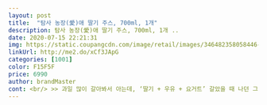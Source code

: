```yaml
---
layout: post 
title:  "탐사 농장(愛)애 딸기 주스, 700ml, 1개" 
description: 탐사 농장(愛)애 딸기 주스, 700ml, 1개 ..
date: 2020-07-15 22:21:31 
img: https://static.coupangcdn.com/image/retail/images/346482358058446-3ac70fee-d7ae-4cb8-b74a-fba1b4cf8dda.jpg 
linkUrl: http://me2.do/xCf3JApG 
categories: [1001] 
color: F15F5F 
price: 6990 
author: brandMaster 
cont: <br/> >> 과일 많이 갈아봐서 아는데, ‘딸기 + 우유 + 요거트’ 갈았을 때 나던 그 느낌입니다.<br/><br/>>> 깔라만시 추출액도 들어갔다고 해서 새콤할 줄 알았는데, 새콤함은 전혀 못 느꼈습니다.<br/><br/>>> 보통은 속캡이 밀봉하고 있는데, 탐사 주스는 특이하게 겉 뚜껑 다음에 바로 내용물이더군요.<br/><br/>>> 입에 확 퍼지는 주스가 신선하다고 느껴졌습니다.<br/><br/>>> 주스의 목 넘김과 마신 뒤 느낌이 매우 깔끔합니다.<br/> 깔끔 그 자체!<br/>>> 질리는 맛은 아니고 계속 생각나는 맛이더군요.<br/> 중독적이에요.<br/><br/>>> 확실히 달콤함이 강한 주스라 디저트용으로 부담 없이 마시기 적합합니다.<br/><br/><br/> - ( 공산품임을 감안해도 ) 첫 잔을 딱 마셨을 때, ‘와 맛있다!’ 라고 바로 터져 나왔네요.<br/><br/><br/> - 3주 정도 여유 있게 마실 수 있을 정도로 유통기한이 넉넉했습니다.<br/><br/><br/> - 90%가 수분, 그 외 단백질, 칼륨, 철 비타민 C 등 다양한 영양소가 풍부해요<br/><br/> - GI지수도 낮고 칼로리도 낮은 편으로 다이어트 식이로도 매우 좋아요<br/><br/> - 겉 뚜껑 안에 속캡은 없습니다.<br/><br/><br/> - 당도는 확실히 있는 편이고, 새콤함은 없습니다.<br/><br/><br/> - 딸기 주스 700L 하루 만에 다 마셨네요.<br/> 계속 당기더라고요.<br/><br/><br/> - 뚜껑을 열자마자 딸기 주스 향이 확 납니다.<br/> 인위적인 느낌은 적었습니다.<br/><br/> 
---
```

 